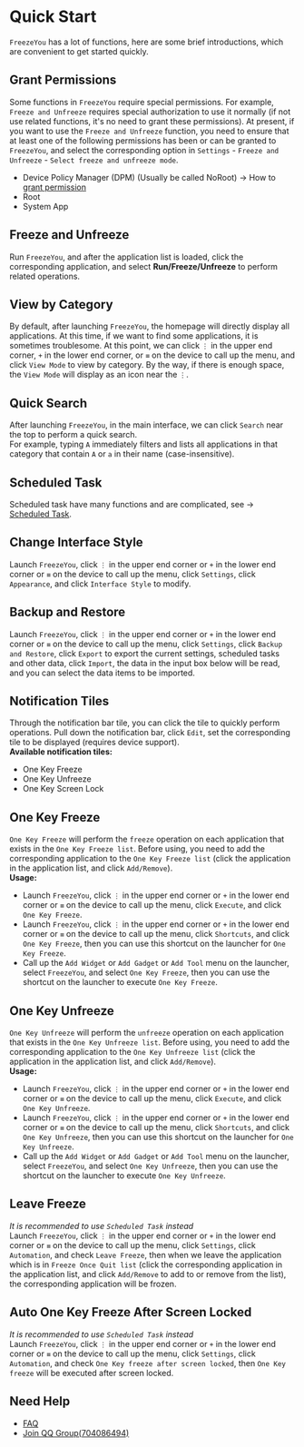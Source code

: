 # Quick Start
`FreezeYou` has a lot of functions, here are some brief introductions, which are convenient to get started quickly.

## Grant Permissions
Some functions in `FreezeYou` require special permissions. For example, `Freeze and Unfreeze` requires special authorization to use it normally (if not use related functions, it's no need to grant these permissions). At present, if you want to use the `Freeze and Unfreeze` function, you need to ensure that at least one of the following permissions has been or can be granted to `FreezeYou`, and select the corresponding option in `Settings` - `Freeze and Unfreeze` - `Select freeze and unfreeze mode`.
* Device Policy Manager (DPM) (Usually be called NoRoot) → How to [grant permission](./enable-mroot.html)
* Root
* System App

## Freeze and Unfreeze <Badge text="Be extra cautious" type="warning"/>
Run `FreezeYou`, and after the application list is loaded, click the corresponding application, and select **Run/Freeze/Unfreeze** to perform related operations.

## View by Category <Badge text="1.13+" type="tip"/>
By default, after launching `FreezeYou`, the homepage will directly display all applications. At this time, if we want to find some applications, it is sometimes troublesome. At this point, we can click `⋮` in the upper end corner, `+` in the lower end corner, or `≡` on the device to call up the menu, and click `View Mode` to view by category. By the way, if there is enough space, the `View Mode` will display as an icon near the `⋮`.

## Quick Search <Badge text="2.13+" type="tip"/>
After launching `FreezeYou`, in the main interface, we can click `Search` near the top to perform a quick search.   
For example, typing `A` immediately filters and lists all applications in that category that contain `A` or `a` in their name (case-insensitive).

## Scheduled Task <Badge text="6.0+" type="tip"/>
Scheduled task have many functions and are complicated, see → [Scheduled Task](./schedules.html).

## Change Interface Style <Badge text="4.0+" type="tip"/>
Launch `FreezeYou`, click `⋮` in the upper end corner or `+` in the lower end corner or `≡` on the device to call up the menu, click `Settings`, click `Appearance`, and click `Interface Style` to modify.

## Backup and Restore <Badge text="8.8+" type="tip"/>
Launch `FreezeYou`, click `⋮` in the upper end corner or `+` in the lower end corner or `≡` on the device to call up the menu, click `Settings`, click `Backup and Restore`, click `Export` to export the current settings, scheduled tasks and other data, click `Import`, the data in the input box below will be read, and you can select the data items to be imported.

## Notification Tiles
Through the notification bar tile, you can click the tile to quickly perform operations. Pull down the notification bar, click `Edit`, set the corresponding tile to be displayed (requires device support).  
__Available notification tiles:__  
* One Key Freeze
* One Key Unfreeze
* One Key Screen Lock

## One Key Freeze
`One Key Freeze` will perform the `freeze` operation on each application that exists in the `One Key Freeze list`. Before using, you need to add the corresponding application to the `One Key Freeze list` (click the application in the application list, and click `Add/Remove`).  
**Usage:**  
* Launch `FreezeYou`, click `⋮` in the upper end corner or `+` in the lower end corner or `≡` on the device to call up the menu, click `Execute`, and click `One Key Freeze`.
* Launch `FreezeYou`, click `⋮` in the upper end corner or `+` in the lower end corner or `≡` on the device to call up the menu, click `Shortcuts`, and click `One Key Freeze`, then you can use this shortcut on the launcher for `One Key Freeze`.
* Call up the `Add Widget` or `Add Gadget` or `Add Tool` menu on the launcher, select `FreezeYou`, and select `One Key Freeze`, then you can use the shortcut on the launcher to execute `One Key Freeze`.

## One Key Unfreeze
`One Key Unfreeze` will perform the `unfreeze` operation on each application that exists in the `One Key Unfreeze list`. Before using, you need to add the corresponding application to the `One Key Unfreeze list` (click the application in the application list, and click `Add/Remove`).  
__Usage:__  
* Launch `FreezeYou`, click `⋮` in the upper end corner or `+` in the lower end corner or `≡` on the device to call up the menu, click `Execute`, and click `One Key Unfreeze`.
* Launch `FreezeYou`, click `⋮` in the upper end corner or `+` in the lower end corner or `≡` on the device to call up the menu, click `Shortcuts`, and click `One Key Unfreeze`, then you can use this shortcut on the launcher for `One Key Unfreeze`.
* Call up the `Add Widget` or `Add Gadget` or `Add Tool` menu on the launcher, select `FreezeYou`, and select `One Key Unfreeze`, then you can use the shortcut on the launcher to execute `One Key Unfreeze`.

## Leave Freeze
_It is recommended to use `Scheduled Task` instead_  
Launch `FreezeYou`, click `⋮` in the upper end corner or `+` in the lower end corner or `≡` on the device to call up the menu, click `Settings`, click `Automation`, and check `Leave Freeze`, then when we leave the application which is in `Freeze Once Quit list` (click the corresponding application in the application list, and click `Add/Remove` to add to or remove from the list), the corresponding application will be frozen.

## Auto One Key Freeze After Screen Locked
_It is recommended to use `Scheduled Task` instead_  
Launch `FreezeYou`, click `⋮` in the upper end corner or `+` in the lower end corner or `≡` on the device to call up the menu, click `Settings`, click `Automation`, and check `One Key freeze after screen locked`, then `One Key freeze` will be executed after screen locked.

## Need Help
* [FAQ](../faq/)
* [Join QQ Group(704086494)](https://jq.qq.com/?_wv=1027&k=5RJffet)

